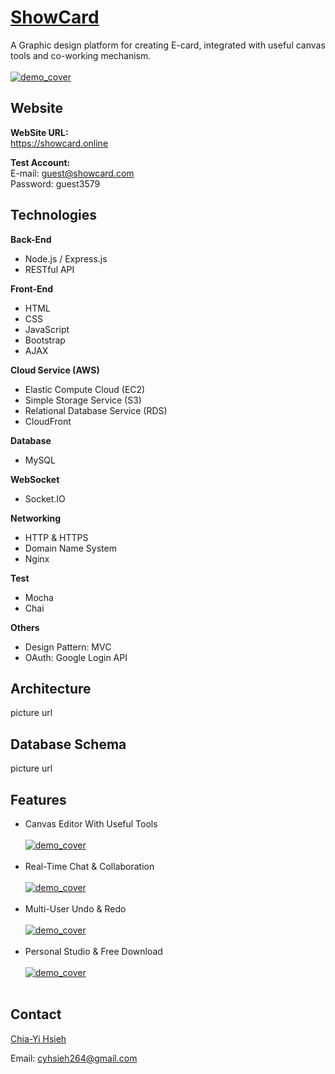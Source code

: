 # [ShowCard](https://showcard.online/ "ShowCard") #
A Graphic design platform for creating E-card, integrated with useful canvas tools and co-working mechanism.
<br><br/>
[![demo_cover](https://d20bzyreixm85i.cloudfront.net/demo/demo.gif "demo")](https://d20bzyreixm85i.cloudfront.net/demo/demo.gif "demo")
<br>
## Website ##
**WebSite URL:**<br>
https://showcard.online <br>

**Test Account:** <br>
E-mail: guest@showcard.com<br>
Password: guest3579
## Technologies ##
**Back-End**
- Node.js / Express.js
- RESTful API

**Front-End**
- HTML
- CSS
- JavaScript
- Bootstrap
- AJAX

**Cloud Service (AWS)**
- Elastic Compute Cloud (EC2)
- Simple Storage Service (S3)
- Relational Database Service (RDS)
- CloudFront

**Database**
- MySQL

**WebSocket** 
- Socket.IO

**Networking** 
- HTTP & HTTPS
- Domain Name System
- Nginx

**Test** 
- Mocha
- Chai

**Others** 
- Design Pattern: MVC
- OAuth: Google Login API
## Architecture
picture url
## Database Schema ##
picture url
## Features ##
- Canvas Editor With Useful Tools <br><br/>
[![demo_cover](https://d20bzyreixm85i.cloudfront.net/demo/demo_1.gif "demo1")](https://d20bzyreixm85i.cloudfront.net/demo/demo_1.gif "demo1")
<br><br/>
- Real-Time Chat & Collaboration <br><br/>
[![demo_cover](https://d20bzyreixm85i.cloudfront.net/demo/demo_2.gif "demo2")](https://d20bzyreixm85i.cloudfront.net/demo/demo_2.gif "demo2")
<br><br/>
- Multi-User Undo & Redo <br><br/>
[![demo_cover](https://d20bzyreixm85i.cloudfront.net/demo/demo_3.gif "demo3")](https://d20bzyreixm85i.cloudfront.net/demo/demo_3.gif "demo3")
<br><br/>
- Personal Studio & Free Download <br><br/>
[![demo_cover](https://d20bzyreixm85i.cloudfront.net/demo/demo_4.gif "demo4")](https://d20bzyreixm85i.cloudfront.net/demo/demo_4.gif "demo4")
<br><br/>
## Contact

<a href="https://github.com/cyhsieh264" target="_blank">Chia-Yi Hsieh</a>

Email: cyhsieh264@gmail.com